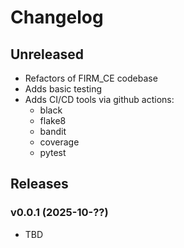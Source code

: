 # Changelog

## Unreleased

- Refactors of FIRM_CE codebase
- Adds basic testing 
- Adds CI/CD tools via github actions:
    - black
    - flake8
    - bandit
    - coverage
    - pytest

## Releases

### v0.0.1 (2025-10-??)

- TBD